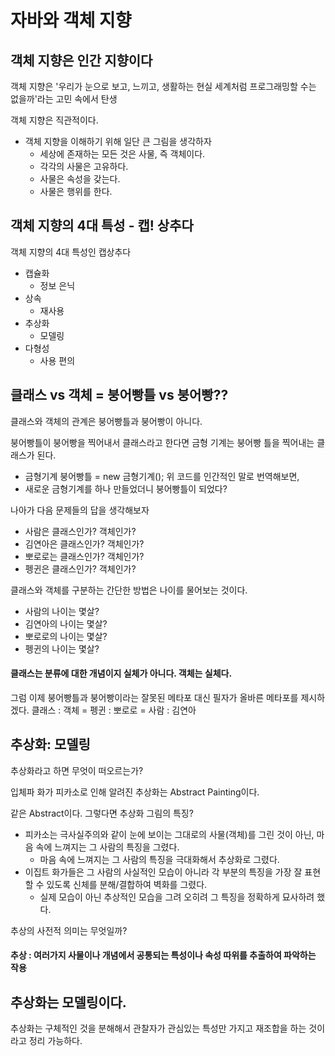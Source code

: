 # 자바와 객체 지향

## 객체 지향은 인간 지향이다
객체 지향은 '우리가 눈으로 보고, 느끼고, 생활하는 현실 세계처럼 프로그래밍할 수는 없을까'라는 고민 속에서 탄생

객체 지향은 직관적이다.
+ 객체 지향을 이해하기 위해 일단 큰 그림을 생각하자
    + 세상에 존재하는 모든 것은 사물, 즉 객체이다.
    + 각각의 사물은 고유하다.
    + 사물은 속성을 갖는다.
    + 사물은 행위를 한다.
## 객체 지향의 4대 특성 - 캡! 상추다
객체 지향의 4대 특성인 캡상추다
+ 캡슐화
    + 정보 은닉
+ 상속
    + 재사용
+ 추상화
    + 모델링
+ 다형성
    + 사용 편의

## 클래스 vs 객체 = 붕어빵틀 vs 붕어빵??
클래스와 객체의 관계은 붕어빵틀과 붕어빵이 아니다.

붕어빵틀이 붕어빵을 찍어내서 클래스라고 한다면 금형 기계는 붕어빵 틀을 찍어내는 클래스가 된다.
+ 금형기계 붕어빵틀 = new 금형기계();
위 코드를 인간적인 말로 번역해보면,
+ 새로운 금형기계를 하나 만들었더니 붕어빵틀이 되었다?

나아가 다음 문제들의 답을 생각해보자
+ 사람은 클래스인가? 객체인가?
+ 김연아은 클래스인가? 객체인가?
+ 뽀로로는 클래스인가? 객체인가?
+ 펭귄은 클래스인가? 객체인가?

클래스와 객체를 구분하는 간단한 방법은 나이를 물어보는 것이다.
+ 사람의 나이는 몇살?
+ 김연아의 나이는 몇살?
+ 뽀로로의 나이는 몇살?
+ 펭귄의 나이는 몇살?

#### 클래스는 분류에 대한 개념이지 실체가 아니다. 객체는 실체다.
그럼 이제 붕어빵틀과 붕어빵이라는 잘못된 메타포 대신 필자가 올바른 메타포를 제시하겠다.
클래스 : 객체 = 펭귄 : 뽀로로 = 사람 : 김연아

## 추상화: 모델링
추상화라고 하면 무엇이 떠오르는가?

입체파 화가 피카소로 인해 알려진 추상화는 Abstract Painting이다.

같은 Abstract이다. 그렇다면 추상화 그림의 특징?
+ 피카소는 극사실주의와 같이 눈에 보이는 그대로의 사물(객체)를 그린 것이 아닌, 마음 속에 느껴지는 그 사람의 특징을 그렸다.
    + 마음 속에 느껴지는 그 사람의 특징을 극대화해서 추상화로 그렸다.
+ 이집트 화가들은 그 사람의 사실적인 모습이 아니라 각 부분의 특징을 가장 잘 표현할 수 있도록 신체를 분해/결합하여 벽화를 그렸다.
    + 실제 모습이 아닌 추상적인 모습을 그려 오히려 그 특징을 정확하게 묘사하려 했다.

추상의 사전적 의미는 무엇일까?
#### 추상 : 여러가지 사물이나 개념에서 공통되는 특성이나 속성 따위를 추출하여 파악하는 작용

## 추상화는 모델링이다.
추상화는 구체적인 것을 분해해서 관찰자가 관심있는 특성만 가지고 재조합을 하는 것이라고 정리 가능하다.


